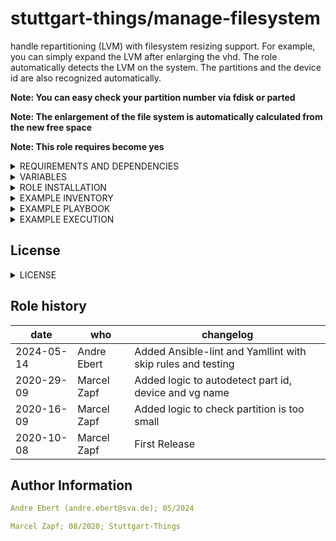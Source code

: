 # stuttgart-things/manage-filesystem

handle repartitioning (LVM) with filesystem resizing support. For example, you can simply expand the LVM after enlarging the vhd. 
The role automatically detects the LVM on the system. The partitions and the device id are also recognized automatically.

**Note: You can easy check your partition number via fdisk or parted**

**Note: The enlargement of the file system is automatically calculated from the new free space**

**Note: This role requires become yes**

<details><summary>REQUIREMENTS AND DEPENDENCIES</summary>

Server and client:
- Ubuntu 20.04
- Ubuntu 18.04
- CentOS 8
- CentOS 7

</details>

<details><summary>VARIABLES</summary>

1. requiered vars:
    - lvm_home_sizing: 10%
    - lvm_root_sizing: 60%
    - lvm_var_sizing: 30%

2. defaults: You don't need to change or add this variables.(Unless you want to overwrite it with other values)
    - part_sizing: 100%                 #Size claimed from the vhd by LVM
    - lv_home_name: home
    - lv_var_name: var
    - lv_root_name: root

</details>

<details><summary>ROLE INSTALLATION</summary>

```bash
cat <<EOF > /tmp/requirements.yaml
- src: https://github.com/stuttgart-things/install-configure-podman.git
  scm: git
EOF

ansible-galaxy install -r /tmp/requirements.yaml --force
```

</details>

<details><summary>EXAMPLE INVENTORY</summary>

```bash
cat <<EOF > inventory
[appserver]
1.2.3.4 ansible_user=sthings
EOF
```

</details>

<details><summary>EXAMPLE PLAYBOOK</summary>

```yaml
cat <<EOF > manage-filesystem.yaml
---
- hosts: "{{ target_host | default('all') }}"
  gather_facts: true
  become: true
  vars:
    lvm_home_sizing: 10%
    lvm_root_sizing: 60%
    lvm_var_sizing: 30%

  roles:
    - manage-filesystem
EOF
```

</details>

<details><summary>EXAMPLE EXECUTION</summary>

```bash
ansible-playbook -i inventory manage-filesystem.yaml -vv 
```

</details>


## License
<details><summary>LICENSE</summary>

Copyright 2020 patrick hermann.

Licensed under the Apache License, Version 2.0 (the "License");
you may not use this file except in compliance with the License.
You may obtain a copy of the License at

    http://www.apache.org/licenses/LICENSE-2.0

Unless required by applicable law or agreed to in writing, software
distributed under the License is distributed on an "AS IS" BASIS,
WITHOUT WARRANTIES OR CONDITIONS OF ANY KIND, either express or implied.
See the License for the specific language governing permissions and
limitations under the License.

</details>

Role history
----------------
| date  | who | changelog |
|---|---|---|
|2024-05-14  | Andre Ebert | Added Ansible-lint and Yamllint with skip rules and testing
|2020-29-09  | Marcel Zapf | Added logic to autodetect part id, device and vg name
|2020-16-09  | Marcel Zapf | Added logic to check partition is too small
|2020-10-08  | Marcel Zapf | First Release

Author Information
------------------

```yaml
Andre Ebert (andre.ebert@sva.de); 05/2024

Marcel Zapf; 08/2020; Stuttgart-Things
```
